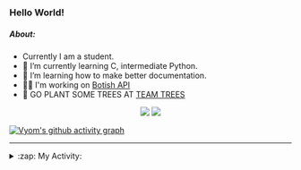 ### Hello World!

##### About:
- Currently I am a student.
- 🌱 I’m currently learning C, intermediate Python.
- 🌱 I’m learning how to make better documentation.
- 👨‍💻 I'm working on [Botish API](https://github.com/Vyvy-vi/api)
- 🌱 GO PLANT SOME TREES AT [TEAM TREES](https://teamtrees.org/)

<p align="center">
  <a href="https://twitter.com/Vyvy_viM"><img target="_blank" src="https://img.shields.io/badge/twitter%20@Vyvy_viM-0D95E8?style=for-the-badge&logo=twitter&logoColor=white"/></a> 
  <a href="https://vyvy-vi.github.io/portfolio"><img target="_blank" src="https://img.shields.io/badge/-I_love_open_source-green?style=for-the-badge&logo=github&logoColor=black"/></a> 
</p>

[![Vyom's github activity graph](https://activity-graph.herokuapp.com/graph?username=Vyvy-vi)](https://github.com/ashutosh00710/github-readme-activity-graph)

---
<details>
  <summary>:zap: My Activity:</summary>
  
<!--START_SECTION:waka-->
**I'm a Night 🦉** 

```text
🌞 Morning    43 commits     ██░░░░░░░░░░░░░░░░░░░░░░░   8.22% 
🌆 Daytime    129 commits    ██████░░░░░░░░░░░░░░░░░░░   24.67% 
🌃 Evening    160 commits    ███████░░░░░░░░░░░░░░░░░░   30.59% 
🌙 Night      191 commits    █████████░░░░░░░░░░░░░░░░   36.52%

```
📅 **I'm Most Productive on Sunday** 

```text
Monday       48 commits     ██░░░░░░░░░░░░░░░░░░░░░░░   9.18% 
Tuesday      94 commits     ████░░░░░░░░░░░░░░░░░░░░░   17.97% 
Wednesday    74 commits     ███░░░░░░░░░░░░░░░░░░░░░░   14.15% 
Thursday     68 commits     ███░░░░░░░░░░░░░░░░░░░░░░   13.0% 
Friday       44 commits     ██░░░░░░░░░░░░░░░░░░░░░░░   8.41% 
Saturday     60 commits     ██░░░░░░░░░░░░░░░░░░░░░░░   11.47% 
Sunday       135 commits    ██████░░░░░░░░░░░░░░░░░░░   25.81%

```


📊 **This Week I Spent My Time On** 

```text
🔥 Editors: 
Vim                      5 hrs 25 mins       █████████████████████████   100.0%

🐱‍💻 Projects: 
TEC-welcome-bot          1 hr 48 mins        ████████░░░░░░░░░░░░░░░░░   33.24% 
puzzle-3-Vyvy-vi         1 hr 24 mins        ██████░░░░░░░░░░░░░░░░░░░   25.98% 
commit-your-code-bot     43 mins             ███░░░░░░░░░░░░░░░░░░░░░░   13.51% 
discord-bot              31 mins             ██░░░░░░░░░░░░░░░░░░░░░░░   9.63% 
puzzle-2---elf-coffee-sho19 mins             █░░░░░░░░░░░░░░░░░░░░░░░░   6.15%

```


 Last Updated on 06/12/2021
<!--END_SECTION:waka-->
</details>
